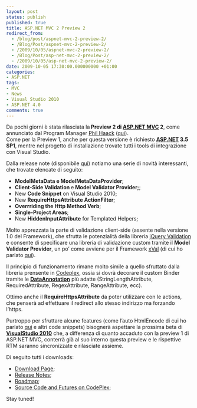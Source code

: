 ```yaml
---
layout: post
status: publish
published: true
title: ASP.NET MVC 2 Preview 2
redirect_from: 
  - /blog/post/aspnet-mvc-2-preview-2/
  - /Blog/Post/aspnet-mvc-2-preview-2/
  - /2009/10/05/aspnet-mvc-2-preview-2/
  - /Blog/Post/asp-net-mvc-2-preview-2/
  - /2009/10/05/asp-net-mvc-2-preview-2/
date: 2009-10-05 17:30:00.000000000 +01:00
categories:
- ASP.NET
tags:
- MVC
- News
- Visual Studio 2010
- ASP.NET 4.0
comments: true
---
```

<p>
	Da pochi giorni &egrave; stata rilasciata la<strong> Preview 2 di </strong><a href="http://www.asp.net/mvc" rel="nofollow" target="_blank"><strong>ASP.NET MVC</strong></a><strong> 2</strong>, come annunciato dal Program Manager <a href="http://haacked.com/" rel="nofollow" target="_blank">Phil Haack</a> (<a href="http://haacked.com/archive/2009/10/01/asp.net-mvc-preview-2-released.aspx" target="_blank">qui</a>). <br />
	Come per la Preview 1, anche per questa versione &egrave; richiesto <a href="http://www.asp.net" rel="nofollow" target="_blank"><strong>ASP.NET</strong></a><strong> 3.5 SP1</strong>, mentre nel progetto di installazione trovate tutti i tools di integrazione con Visual Studio.</p>
<p>
	Dalla release note (disponibile <a href="http://go.microsoft.com/fwlink/?LinkID=157066" rel="nofollow" target="_blank" title="ASP.NET MVC 2 Preview 2 Release Note">qui</a>) notiamo una serie di novit&agrave; interessanti, che trovate elencate di seguito:</p>
<ul>
	<li>
		<strong>ModelMetaData e ModelMetaDataProvider</strong>;</li>
	<li>
		<strong>Client-Side Validation </strong>e<strong> Model Validator Provider;</strong>;</li>
	<li>
		New <strong>Code Snippet</strong> on Visual Studio 2010;</li>
	<li>
		New <strong>RequireHttpsAttribute ActionFilter</strong>;</li>
	<li>
		<strong>Overrriding the Http Method Verb</strong>;</li>
	<li>
		<strong>Single-Project Areas</strong>;</li>
	<li>
		New <strong>HiddenInputAttribute</strong> for Templated Helpers;</li>
</ul>
<p>
	Molto apprezzata la parte di validazione client-side (assente nella versione 1.0 del Framework), che sfrutta le potenzialit&agrave; della libreria <a href="http://bassistance.de/jquery-plugins/jquery-plugin-validation/" rel="nofollow" target="_blank" title="jQuery plugin validation">jQuery Validation</a> e consente di specificare una libreria di validazione custom tramite il <strong>Model Validator Provider</strong>, un po&rsquo; come avviene per il Framework <a href="http://xval.codeplex.com/" rel="nofollow" target="_blank" title="xVal">xVal</a> (di cui ho parlato <a href="http://imperugo.tostring.it/blog/post/rilasciato-xval-v10" target="_blank" title="xVal 1.0 RTM">qui</a>).</p>
<p>
	Il principio di funzionamento rimane molto simile a quello sfruttato dalla libreria prensente in <a href="http://www.codeplex.com" rel="nofollow" target="_blank" title="CodePlex">Codeplex</a>, ossia si dovr&agrave; decorare il custom Binder tramite le <strong><a href="http://msdn.microsoft.com/en-us/library/dd901590(VS.95).aspx" rel="nofollow" target="_blank" title="Using Data Annotations to Customize Data Classes">DataAnnotation</a></strong> pi&ugrave; adatte (StringLengthAttribute, RequiredAttribute, RegexAttribute, RangeAttribute, ecc).</p>
<p>
	Ottimo anche il <strong>RequireHttpsAttribute</strong> da poter utilizzare con le actions, che penser&agrave; ad effettuare il redirect allo stesso indirizzo ma forzando l&rsquo;https.</p>
<p>
	Purtroppo per sfruttare alcune features (come l&rsquo;auto HtmlEncode di cui ho parlato <a href="http://imperugo.tostring.it/blog/post/autoencode-in-aspnet-40" target="_blank" title="Auto HtmlEncode Bloc">qui</a> e altri code snippets) bisogner&agrave; aspettare la prossima beta di <strong><a href="http://imperugo.tostring.it/tags/archive/visual+studio+2010" target="_blank" title="Visual Studio 2010">VisualStudio 2010</a></strong> che, a differenza di quanto accaduto con la preview 1 di ASP.NET MVC, conterr&agrave; gi&agrave; al suo interno questa preview e le rispettive RTM saranno sincronizzate e rilasciate assieme.</p>
<p>
	Di seguito tutti i downloads:</p>
<ul>
	<li>
		<a href="http://www.microsoft.com/downloads/details.aspx?FamilyID=d3f06bb9-5f5f-4f46-91e9-813b3fce2db1&amp;displaylang=en" rel="nofollow" target="_blank" title="ASP.NET MVC 2 Preview 2">Download Page</a>;</li>
	<li>
		<a href="http://go.microsoft.com/fwlink/?LinkID=157066" target="_blank" title="ASP.NET MVC 2 Preview 2 release notes">Release Notes</a>;</li>
	<li>
		<a href="http://aspnet.codeplex.com/Wiki/View.aspx?title=Road%20Map&amp;referringTitle=Home" rel="nofollow" target="_blank" title="ASP.NET MVC 2 Preview 2 RoadMap">Roadmap</a>;</li>
	<li>
		<a href="http://aspnet.codeplex.com/Release/ProjectReleases.aspx?ReleaseId=33836" rel="nofollow" target="_blank" title="ASP.NET MVC 2 Preview 2 Source Code and Futures">Source Code and Futures on CodePlex</a>;</li>
</ul>
<p>
	Stay tuned!</p>
